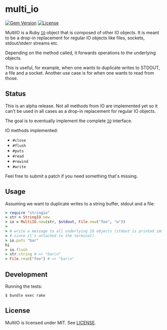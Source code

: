 multi_io
==============================================================================
[![Gem Version](https://badge.fury.io/rb/multi_io.svg)](https://badge.fury.io/rb/multi_io)
[![License](https://img.shields.io/github/license/mashape/apistatus.svg)](LICENSE)

MultiIO is a Ruby [`IO`](https://ruby-doc.org/core-2.7.1/IO.html) object that
is composed of other IO objects. It is meant to be a drop-in replacement for
regular IO objects like files, sockets, stdout/stderr streams etc.

Depending on the method called, it forwards operations to the underlying
objects.

This is useful, for example, when one wants to duplicate writes to STDOUT, a
file and a socket. Another use case is for when one wants to read from those.


Status
------------------------------------------------------------------------------
This is an alpha release. Not all methods from IO are implemented yet so it
can't be used in all cases as a drop-in replacement for regular IO objects.

The goal is to eventually implement the complete [`IO`](https://ruby-doc.org/core-2.7.1/IO.html)
interface.

IO methods implemented:

- `#close`
- `#flush`
- `#puts`
- `#read`
- `#rewind`
- `#write`

Feel free to submit a patch if you need something that's missing.


Usage
------------------------------------------------------------------------------

Assuming we want to duplicate writes to a string buffer, stdout and a file:

```ruby
> require "stringio"
> str = StringIO.new
> io = MultiIO.new(str, $stdout, File.new("foo", "w"))
>
> # write a message to all underlying IO objects (stdout is printed immediately
> # since it's attached to the terminal)
> io.puts "bar"
hi
> io.flush
> str.string # => "bar\n"
> File.read("foo") # => "bar\n"
```

Development
------------------------------------------------------------------------------
Running the tests:

```shell
$ bundle exec rake
```

License
--------------------------------------------------------------------------
MultiIO is licensed under MIT. See [LICENSE](LICENSE).
